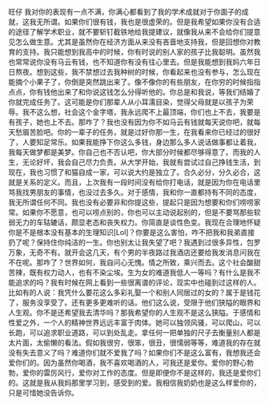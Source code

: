 旺仔 我对你的表现有一点不满，你满心都看到了我的学术成就对于你面子的成就，这我无所谓。如果你们很有钱，我也是很虚荣的。但是我希望如果你没有合适的途径了解学术职业，就不要斩钉截铁地给我提建议，就像我从来不会给你们提意见怎么做生意。尤其是虽然你在经济方面从来没有吝啬地支持我，但是回想你对教育的支持。我只能想到我高中的时候，你有时说的别人家的孩子比我聪明。虽然我也常常说你没有马云有钱，也不知道你有没有往心里去。但是我能想到我妈六年日日熬夜。想到这些，我不禁想过去我种树的时候，你看起来也没有参与，怎么现在能摘个小果子了，你倒是突然跳出来了。像不像你的有些朋友，在你穷的时候指指点点，你有钱他出来了和你说这钱怎么分得听他的。你总是和我说，等我们结婚了你就完成任务了。这可能是你们那辈人从小耳濡目染，觉得父母就是以孩子为荣辱。我不这么想，社会这个金字塔，我永远爬不上最顶端，你们也上不去，我要是有孩子，她也上不去。那咋了？我也没有因为你不如马云有钱就每天说你吧，就每天愁眉苦脸吧。你的一辈子的任务，就是过好你那一生，在我看来你已经过的很好了，人要知足常乐。如果我能挣下你这么多钱，身边那么多人说话做事都让着我，我每天做梦都是美梦。你自己也不否认吧，你大部分时候都尽够得意了。而我的人生，无论好坏，我会自己尽力负责。从大学开始，我就有尝试过自己挣钱生活，到现在，我也习惯了和猫自成一家，可以说大约是独立了。合久必分，分久必合，这就是关系的定义。而且，上次我有一段时间没有给你打电话，就是因为你在电话里骂我找男朋友的事情，也没过去多久。对于感情，我和你一直都持有不同的态度，我无所谓任何不同。我也没有必要非和你提这些，提起只是因为想要和你们唠唠家常。如果你不愿意，也可以唠点别的，你也可以主动说起别的，但是不要骂那些软弱无力的车轱辘话，颇显老态和丧失权力。你简直是谈性色变。我现在合理地怀疑你是不是根本没有基本的生理知识[Lol]？你要是这么害怕，咋不把我和我弟直接扔了呢？保持住你纯洁的一生。你也别太让我失望了吧？我遇到过很多异性，包罗万象，无奇不有。就开会这几天，有个男的半夜路过我酒店还要给我发消息问我在不在呢。那咋了？世界如何，我自问心无愧。情之所致，乘兴而去。这个社会酸甜苦辣，既有权力动人，也有不染尘埃。生为女的难道我低人一等吗？有什么是我不能追求的吗？我有时候在网上看到一些很离谱的评论，现实中也碰到过这样的人。比如有的人说：我凭什么要花这么多彩礼娶一个和别人同居过的女的？属于是钱花了，服务没享受了。还有更多更难听的话。他们这么说，受限于他们狭隘的眼界和人生观。你不是还希望我去清华吗？那我希望你的人生观不是这么狭隘。于感情和性爱之外，一个人的精神世界远远丰富于肉体。她可以独领风骚，可以爬山，可以长跑，可以追求职业道路，可以到处乱走。拿任何一把单独的尺子去衡量别人都是太片面，太偷懒的看法。假如我很穷，很笨，很丑，很懦弱等等，难道我的存在就没有失去意义了吗？难道你们就不爱我了吗？如果你们不是这么富有，我想我还会爱你们的。因为虽然你喝酒，我不喜欢喝酒的人，可我还是爱你。爱你的野心勃勃，爱你的雷厉风行，爱你对工作的态度。但是即便你不是这样的，我还是爱你们的。这就是我从我妈那里学习到，感受到的爱。我相信我奶奶也是这么样爱你的，只是可惜她没告诉你。